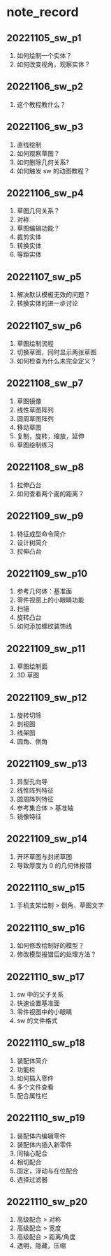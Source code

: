 # note_record

## 20221105_sw_p1
1. 如何绘制一个实体？
2. 如何改变视角，观察实体？

## 20221106_sw_p2
1. 这个教程教什么？

## 20221106_sw_p3
1. 直线绘制
2. 如何观察草图？
3. 如何删除几何关系?
4. 如何触发 sw 的动图教程？

## 20221106_sw_p4
1. 草图几何关系？
2. 对称
3. 草图编辑功能？
4. 裁剪实体
5. 转换实体
6. 等距实体

## 20221107_sw_p5
1. 解决默认模板无效的问题？
2. 转换实体的进一步讨论

## 20221107_sw_p6
1. 草图绘制流程
2. 切换草图，同时显示两张草图
3. 如何检查为什么未完全定义？

## 20221108_sw_p7
1. 草图镜像
2. 线性草图阵列
3. 圆周草图阵列
4. 移动草图
5. 复制，旋转，缩放，延伸
6. 草图绘制练习

## 20221108_sw_p8
1. 拉伸凸台
2. 如何查看两个面的距离？

## 20221109_sw_p9
1. 特征成型命令简介
2. 设计树简介
3. 拉伸凸台

## 20221109_sw_p10
1. 参考几何体：基准面
2. 零件视窗上的小眼睛功能
3. 扫描
4. 旋转凸台
5. 如何添加螺纹装饰线

## 20221109_sw_p11
1. 草图绘制面
2. 3D 草图

## 20221109_sw_p12
1. 旋转切除
2. 剖视图
3. 线架图
4. 圆角、倒角

## 20221109_sw_p13
1. 异型孔向导
2. 线性阵列特征
3. 圆周阵列特征
4. 参考集合体 > 基准轴
5. 镜像特征

## 20221109_sw_p14
1. 开环草图与封闭草图
2. 导致厚度为 0 的几何体报错

## 20221110_sw_p15
1. 手机支架绘制 > 倒角、草图文字

## 20221110_sw_p16
1. 如何修改绘制好的模型？
2. 修改模型报错后的处理方法？

## 20221110_sw_p17
1. sw 中的父子关系
2. 快速设置基准面
3. 零件视图中的小眼睛
4. sw 的文件格式

## 20221110_sw_p18
1. 装配体简介
2. 功能栏
3. 如何插入零件
4. 多个文件查看
5. 配合属性栏

## 20221110_sw_p19
1. 装配体内编辑零件
2. 装配体内插入新零件
3. 同轴心配合
4. 相切配合
5. 固定，浮动与在位配合
6. 选择过滤器

## 20221110_sw_p20
1. 高级配合 > 对称
2. 高级配合 > 宽度
3. 高级配合 > 距离/角度
4. 透明，隐藏，压缩